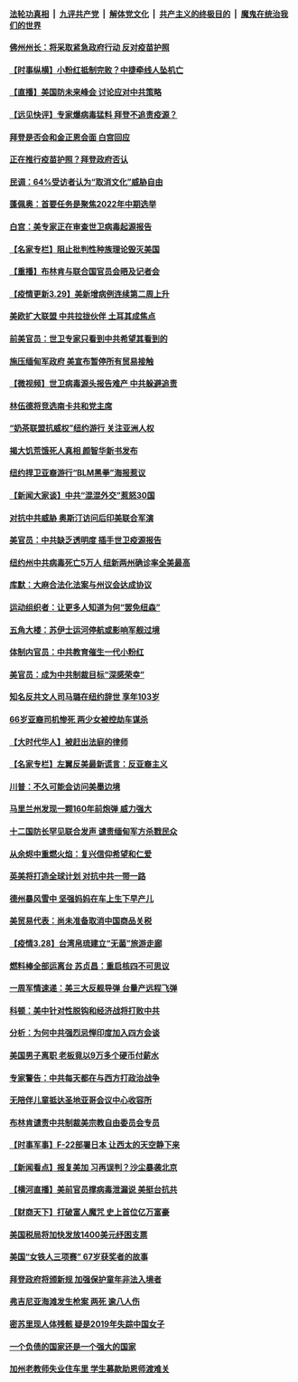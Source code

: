 ####  [法轮功真相](../../../../basic/blob/master/README.md?t=03300831) &nbsp;|&nbsp; [九评共产党](../../../../9ping.md/blob/master/README.md?t=03300831) &nbsp;|&nbsp; [解体党文化](../../../../jtdwh.md/blob/master/README.md?t=03300831)  &nbsp;|&nbsp; [共产主义的终极目的](../../../../gczydzjmd.md/blob/master/README.md?t=03300831) &nbsp;|&nbsp; [魔鬼在统治我们的世界](../../../../mgztzwmdsj.md/blob/master/README.md?t=03300831) 

#### [佛州州长：将采取紧急政府行动 反对疫苗护照](../pages/nsc412/n12844308.md?t=03300831) 

#### [【时事纵横】小粉红抵制完败？中捷牵线人坠机亡](../pages/nsc412/n12844230.md?t=03300831) 

#### [【直播】美国防未来峰会 讨论应对中共策略](../pages/nsc412/n12842085.md?t=03300831) 

#### [【远见快评】专家爆病毒猛料 拜登不追责疫源？](../pages/nsc412/n12844215.md?t=03300831) 

#### [拜登是否会和金正恩会面 白宫回应](../pages/nsc412/n12844183.md?t=03300831) 

#### [正在推行疫苗护照？拜登政府否认](../pages/nsc412/n12844187.md?t=03300831) 

#### [民调：64%受访者认为“取消文化”威胁自由](../pages/nsc412/n12844064.md?t=03300831) 

#### [蓬佩奥：首要任务是聚焦2022年中期选举](../pages/nsc412/n12843914.md?t=03300831) 

#### [白宫：美专家正在审查世卫病毒起源报告](../pages/nsc412/n12843930.md?t=03300831) 

#### [【名家专栏】阻止批判性种族理论毁灭美国](../pages/nsc412/n12843540.md?t=03300831) 

#### [【重播】布林肯与联合国官员会晤及记者会](../pages/nsc412/n12843792.md?t=03300831) 

#### [【疫情更新3.29】美新增病例连续第二周上升](../pages/nsc412/n12842865.md?t=03300831) 

#### [美欧扩大联盟 中共拉拢伙伴 土耳其成焦点](../pages/nsc412/n12843802.md?t=03300831) 

#### [前美官员：世卫专家只看到中共希望其看到的](../pages/nsc412/n12843716.md?t=03300831) 

#### [施压缅甸军政府 美宣布暂停所有贸易接触](../pages/nsc412/n12843746.md?t=03300831) 

#### [【微视频】世卫病毒源头报告难产 中共躲避追责](../pages/nsc412/n12843441.md?t=03300831) 

#### [林伍德将竞选南卡共和党主席](../pages/nsc412/n12843615.md?t=03300831) 

#### [“奶茶联盟抗威权”纽约游行  关注亚洲人权](../pages/nsc412/n12842266.md?t=03300831) 

#### [揭大饥荒饿死人真相 颜智华新书发布](../pages/nsc412/n12842480.md?t=03300831) 

#### [纽约捍卫亚裔游行“BLM黑拳”海报惹议](../pages/nsc412/n12842252.md?t=03300831) 

#### [【新闻大家谈】中共“混混外交”惹怒30国](../pages/nsc412/n12843389.md?t=03300831) 

#### [对抗中共威胁 奥斯汀访问后印美联合军演](../pages/nsc412/n12843125.md?t=03300831) 

#### [美官员：中共缺乏透明度 插手世卫疫源报告](../pages/nsc412/n12842877.md?t=03300831) 

#### [纽约州中共病毒死亡5万人  纽新两州确诊率全美最高](../pages/nsc412/n12842264.md?t=03300831) 

#### [库默：大麻合法化法案与州议会达成协议](../pages/nsc412/n12842291.md?t=03300831) 

#### [运动组织者：让更多人知道为何“罢免纽森”](../pages/nsc412/n12842181.md?t=03300831) 

#### [五角大楼：苏伊士运河停航或影响军舰过境](../pages/nsc412/n12842095.md?t=03300831) 

#### [体制内官员：中共教育催生一代小粉红](../pages/nsc412/n12841964.md?t=03300831) 

#### [美官员：成为中共制裁目标“深感荣幸”](../pages/nsc412/n12841731.md?t=03300831) 

#### [知名反共文人司马璐在纽约辞世  享年103岁](../pages/nsc412/n12841713.md?t=03300831) 

#### [66岁亚裔司机惨死 两少女被控劫车谋杀](../pages/nsc412/n12841600.md?t=03300831) 

#### [【大时代华人】被赶出法庭的律师](../pages/nsc412/n12838887.md?t=03300831) 

#### [【名家专栏】左翼反美最新谎言：反亚裔主义](../pages/nsc412/n12841704.md?t=03300831) 

#### [川普：不久可能会访问美墨边境](../pages/nsc412/n12841613.md?t=03300831) 

#### [马里兰州发现一颗160年前炮弹 威力强大](../pages/nsc412/n12841530.md?t=03300831) 

#### [十二国防长罕见联合发声 谴责缅甸军方杀戮民众](../pages/nsc412/n12841433.md?t=03300831) 

#### [从余烬中重燃火焰：复兴信仰希望和仁爱](../pages/nsc412/n12841110.md?t=03300831) 

#### [英美将打造全球计划 对抗中共一带一路](../pages/nsc412/n12841447.md?t=03300831) 

#### [德州暴风雪中 坚强妈妈在车上生下早产儿](../pages/nsc412/n12841109.md?t=03300831) 

#### [美贸易代表：尚未准备取消中国商品关税](../pages/nsc412/n12841304.md?t=03300831) 

#### [【疫情3.28】台湾帛琉建立“无菌”旅游走廊](../pages/nsc412/n12840844.md?t=03300831) 

#### [燃料棒全部运离台 苏贞昌：重启核四不可思议](../pages/nsc412/n12841083.md?t=03300831) 

#### [一周军情速递：美三大反舰导弹 台量产远程飞弹](../pages/nsc412/n12839991.md?t=03300831) 

#### [科顿：美中针对性脱钩和经济战将打败中共](../pages/nsc412/n12826037.md?t=03300831) 

#### [分析：为何中共强烈忌惮印度加入四方会谈](../pages/nsc412/n12834329.md?t=03300831) 

#### [美国男子离职 老板竟以9万多个硬币付薪水](../pages/nsc412/n12840882.md?t=03300831) 

#### [专家警告：中共每天都在与西方打政治战争](../pages/nsc412/n12840519.md?t=03300831) 

#### [无陪伴儿童抵达圣地亚哥会议中心收容所](../pages/nsc412/n12840450.md?t=03300831) 

#### [布林肯谴责中共制裁美宗教自由委员会专员](../pages/nsc412/n12840404.md?t=03300831) 

#### [【时事军事】F-22部署日本 让西太的天空静下来](../pages/nsc412/n12838021.md?t=03300831) 

#### [【新闻看点】报复美加 习再误判？沙尘暴袭北京](../pages/nsc412/n12840158.md?t=03300831) 

#### [【横河直播】美前官员撑病毒泄漏说 美挺台抗共](../pages/nsc412/n12840316.md?t=03300831) 

#### [【财商天下】打破富人魔咒 史上首位亿万富豪](../pages/nsc412/n12839719.md?t=03300831) 

#### [美国税局将加快发放1400美元纾困支票](../pages/nsc412/n12840164.md?t=03300831) 

#### [美国“女铁人三项赛” 67岁获奖者的故事](../pages/nsc412/n12839975.md?t=03300831) 

#### [拜登政府将颁新规 加强保护童年非法入境者](../pages/nsc412/n12839269.md?t=03300831) 

#### [弗吉尼亚海滩发生枪案 两死 逾八人伤](../pages/nsc412/n12840077.md?t=03300831) 

#### [密苏里现人体残骸 疑是2019年失踪中国女子](../pages/nsc412/n12840084.md?t=03300831) 

#### [一个负债的国家还是一个强大的国家](../pages/nsc412/n12839680.md?t=03300831) 

#### [加州老教师失业住车里 学生募款助恩师渡难关](../pages/nsc412/n12839488.md?t=03300831) 

